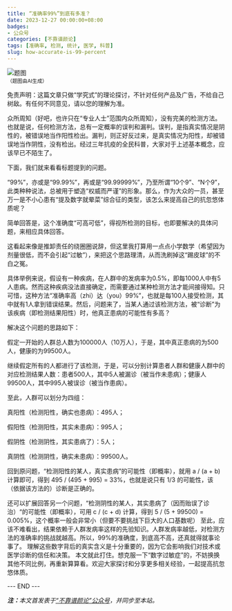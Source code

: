 ```yaml
---
title: “准确率99%”到底有多准？
date: 2023-12-27 00:00:00+08:00
badges:
- 公众号
categories: [不靠谱颜论]
tags: [准确率, 检测, 统计, 医学, 科普]
slug: how-accurate-is-99-percent
---
```


<div class="p-3 text-center">
  <img class="img-fluid" src="/images/2023/1227/01.png" alt="题图" style="max-width:640px">
  <div><small>（题图由AI生成）</small></div>
</div>

免责声明：这篇文章只做“学究式”的理论探讨，不针对任何产品及广告，不给自己树敌。有任何不同意见，请以您的理解为准。

众所周知（好吧，也许只在“专业人士”范围内众所周知），没有完美的检测方法。也就是说，任何检测方法，总有一定概率的误判和漏判。误判，是指真实情况是阴性的，被错误地当作阳性检出。漏判，则正好反过来，是真实情况为阳性，却被错误地当作阴性，没有检出。经过三年抗疫的全民科普，大家对于上述基本概念，应该早已不陌生了。

下面，我们就来看看标题提到的问题。

“99%”，亦或是“99.99%”，再或是“99.99999%”，乃至所谓“10个9”、“N个9”，此类种种说法，总被用于塑造“权威而严谨”的形象。那么，作为大众的一员，甚至万一是不小心患有“提及数字就晕菜”综合征的类型，该怎么来提高自己的抗忽悠体质呢？

简单回答是，这个准确度“可高可低”，得视所检测的目标，也即要解决的具体问题，来相应具体回答。

这看起来像是推卸责任的绕圈圈说辞，但这里我打算用一点点小学数学（希望因为剂量很低，而不会引起“过敏”），来把这个思路理清，从而洗刷掉这“踢皮球”的不白之冤。

具体举例来说，假设有一种疾病，在人群中的发病率为0.5%，即每1000人中有5人患病。然而这种疾病没法直接确定，而需要通过某种检测方法才能间接得知。只可惜，这种方法“准确率高（zhi）达（you）99%”，也就是每100人接受检测，其中就有1人拿到错误结果。然后，问题来了，当某人通过该检测方法，被“诊断”为该疾病（即检测结果阳性）时，他真正患病的可能性有多高？

解决这个问题的思路如下：

假定一开始的人群总人数为100000人（10万人），于是，其中真正患病的为500人，健康的为99500人。

继续假定所有的人都进行了该检测，于是，可以分别计算患者人群和健康人群中的对应检测结果人数：患者500人，其中5人被漏诊（被当作未患病）；健康人99500人，其中995人被误诊（被当作患病）。

至此，人群可以划分为四组：

真阳性（检测阳性，确实也患病）：495人；

假阳性（检测阳性，其实未患病）：995人；

假阴性（检测阴性，其实患病了）：5人；

真阴性（检测阴性，确实未患病）：99500人。

回到原问题，“检测阳性的某人，真实患病”的可能性（即概率），就用 a / (a + b) 计算即可，得到 495 / (495 + 995) = 33%，也就是说只有 1/3 的可能性，该（依据该方法的）诊断是正确的。

还可以扩展回答另一个问题，“检测阴性的某人，其实患病了（因而贻误了诊治）“的可能性（即概率），可用 c / (c + d) 计算，得到 5 / (5 + 99500) = 0.005%，这个概率一般会非常小（但要不要挑战下巨大的人口基数呢）
至此，应该不难看出，结果依赖于人群发病率这样的先验知识。人群发病率越低，对检测方法的准确率的挑战就越高。所以，99%的准确度，到底高不高，还真就得就事论事了。
理解这些数字背后的真实含义是十分重要的，因为它会影响我们对技术或医学诊断的信任和决策。
本文就此打住。想克服一下“数字过敏症”的，不妨换换其他不同比例，再重新算算看。欢迎大家探讨和分享更多相关经验，一起提高抗忽悠体质。

<div class="p-5 text-center">--- END ---</div>

<i><b>注：</b>本文首发表于[“不靠谱颜论”公众号](https://mp.weixin.qq.com/s/i9hTjjSiGs7u6B91BO47RA)，并同步至本站。</i>
